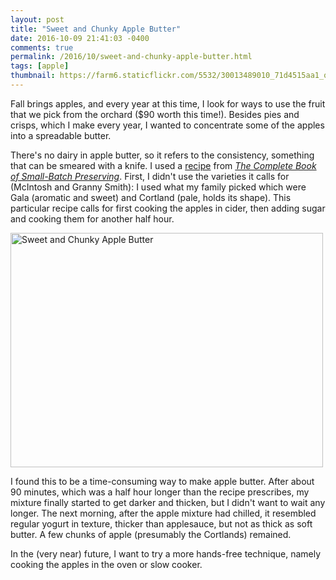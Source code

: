```yaml
---
layout: post
title: "Sweet and Chunky Apple Butter"
date: 2016-10-09 21:41:03 -0400
comments: true
permalink: /2016/10/sweet-and-chunky-apple-butter.html
tags: [apple]
thumbnail: https://farm6.staticflickr.com/5532/30013489010_71d4515aa1_q.jpg
---
```


Fall brings apples, and every year at this time, I look for ways
to use the fruit that we pick from the orchard ($90 worth this
time!). Besides pies and crisps, which I make every year, I wanted 
to concentrate some of the apples into a spreadable butter.

There's no dairy in apple butter, so it refers to the
consistency, something that can be smeared with a knife.
I used a 
[recipe](http://www.epicurious.com/recipes/food/views/sweet-and-chunky-apple-butter-230706)
from [_The Complete Book of Small-Batch
Preserving_](http://www.fireflybooks.com/index.php/catalogue/adult-books/product/9079-the-complete-book-of-small-batch-preserving-over-300-recipes-to-use-year-round). First, I didn't use the varieties
it calls for (McIntosh and Granny Smith): I used what my family picked which were
Gala (aromatic and sweet) and Cortland (pale, holds its shape). This
particular recipe calls for first cooking the apples in cider, then adding sugar
and cooking them for another half hour.

<a data-flickr-embed="true"  href="https://www.flickr.com/photos/gnuf/30013489010/in/dateposted/" title="Sweet and Chunky Apple Butter"><img src="https://c3.staticflickr.com/6/5532/30013489010_71d4515aa1.jpg" width="500" height="375" alt="Sweet and Chunky Apple Butter"></a><script async src="//embedr.flickr.com/assets/client-code.js" charset="utf-8"></script>

I found this to be a time-consuming way to make apple butter. After
about 90 minutes, which was a half hour longer than the recipe
prescribes, my mixture finally started to get darker and thicken,
but I didn't want to wait any longer. The next morning, after the
apple mixture had chilled, it resembled regular yogurt in texture,
thicker than applesauce, but not as thick as soft butter. A few
chunks of apple (presumably the Cortlands) remained.

In the (very near) future, I want to try a more hands-free technique,
namely cooking the apples in the oven or slow cooker.
